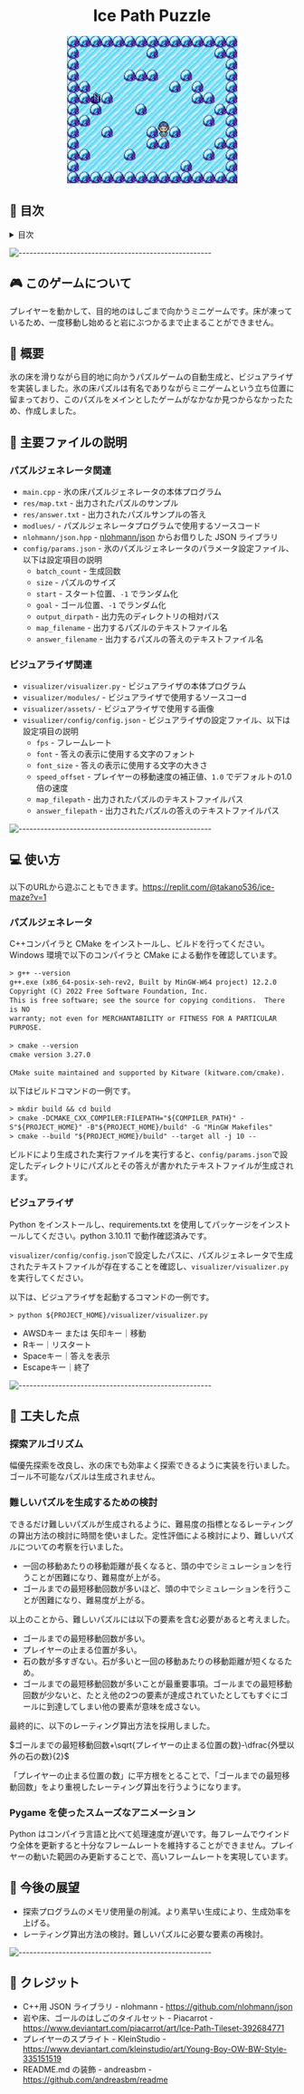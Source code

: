 <h1 align="center">Ice Path Puzzle</h1>
<p align="center">
  <img src="img/demo.jpg" alt="Visualizer" width="301px" height="260px">
</p>

## :book: 目次

<details>
<summary>目次</summary>

* [このゲームについて](#video_game-このゲームについて)
* [概要](#memo-概要)
* [主要ファイルの説明](#file_folder-主要ファイルの説明)
* [使い方](#computer-使い方)
* [工夫した点](#art-工夫した点)
* [今後の展望](#triangular_flag_on_post-今後の展望)
* [クレジット](#scroll-クレジット)

</details>

![-----------------------------------------------------](https://raw.githubusercontent.com/andreasbm/readme/master/assets/lines/rainbow.png)

## :video_game: このゲームについて

プレイヤーを動かして、目的地のはしごまで向かうミニゲームです。床が凍っているため、一度移動し始めると岩にぶつかるまで止まることができません。

## :memo: 概要

氷の床を滑りながら目的地に向かうパズルゲームの自動生成と、ビジュアライザを実装しました。氷の床パズルは有名でありながらミニゲームという立ち位置に留まっており、このパズルをメインとしたゲームがなかなか見つからなかったため、作成しました。

## :file_folder: 主要ファイルの説明

### パズルジェネレータ関連

* `main.cpp` - 氷の床パズルジェネレータの本体プログラム
* `res/map.txt` - 出力されたパズルのサンプル
* `res/answer.txt` - 出力されたパズルサンプルの答え
* `modlues/` - パズルジェネレータプログラムで使用するソースコード
* `nlohmann/json.hpp` - [nlohmann/json](https://github.com/nlohmann/json) からお借りした JSON ライブラリ
* `config/params.json` - 氷のパズルジェネレータのパラメータ設定ファイル、以下は設定項目の説明
  * `batch_count` - 生成回数
  * `size` - パズルのサイズ
  * `start` - スタート位置、`-1` でランダム化
  * `goal` - ゴール位置、`-1` でランダム化
  * `output_dirpath` - 出力先のディレクトリの相対パス
  * `map_filename` - 出力するパズルのテキストファイル名
  * `answer_filename` - 出力するパズルの答えのテキストファイル名

### ビジュアライザ関連

* `visualizer/visualizer.py` - ビジュアライザの本体プログラム
* `visualizer/modules/` - ビジュアライザで使用するソースコーd
* `visualizer/assets/` - ビジュアライザで使用する画像
* `visualizer/config/config.json` - ビジュアライザの設定ファイル、以下は設定項目の説明
  * `fps` - フレームレート
  * `font` - 答えの表示に使用する文字のフォント
  * `font_size` - 答えの表示に使用する文字の大きさ
  * `speed_offset` - プレイヤーの移動速度の補正値、`1.0` でデフォルトの1.0倍の速度
  * `map_filepath` - 出力されたパズルのテキストファイルパス
  * `answer_filepath` - 出力されたパズルの答えのテキストファイルパス

![-----------------------------------------------------](https://raw.githubusercontent.com/andreasbm/readme/master/assets/lines/rainbow.png)

## :computer: 使い方

以下のURLから遊ぶこともできます。<https://replit.com/@takano536/ice-maze?v=1>

### パズルジェネレータ

C++コンパイラと CMake をインストールし、ビルドを行ってください。Windows 環境で以下のコンパイラと CMake による動作を確認しています。

```[powershell]
> g++ --version                                                                                                                                    
g++.exe (x86_64-posix-seh-rev2, Built by MinGW-W64 project) 12.2.0
Copyright (C) 2022 Free Software Foundation, Inc.
This is free software; see the source for copying conditions.  There is NO
warranty; not even for MERCHANTABILITY or FITNESS FOR A PARTICULAR PURPOSE.

> cmake --version                                                                                                                                  
cmake version 3.27.0

CMake suite maintained and supported by Kitware (kitware.com/cmake).
```

以下はビルドコマンドの一例です。

```[powershell]
> mkdir build && cd build
> cmake -DCMAKE_CXX_COMPILER:FILEPATH="${COMPILER_PATH}" -S"${PROJECT_HOME}" -B"${PROJECT_HOME}/build" -G "MinGW Makefiles"
> cmake --build "${PROJECT_HOME}/build" --target all -j 10 --
```

ビルドにより生成された実行ファイルを実行すると、`config/params.json`で設定したディレクトリにパズルとその答えが書かれたテキストファイルが生成されます。

### ビジュアライザ

Python をインストールし、requirements.txt を使用してパッケージをインストールしてください。python 3.10.11 で動作確認済みです。  

`visualizer/config/config.json`で設定したパスに、パズルジェネレータで生成されたテキストファイルが存在することを確認し、`visualizer/visualizer.py`を実行してください。  

以下は、ビジュアライザを起動するコマンドの一例です。

```[powershell]
> python ${PROJECT_HOME}/visualizer/visualizer.py
```

* AWSDキー または 矢印キー｜移動
* Rキー｜リスタート
* Spaceキー｜答えを表示
* Escapeキー｜終了

![-----------------------------------------------------](https://raw.githubusercontent.com/andreasbm/readme/master/assets/lines/rainbow.png)

## :art: 工夫した点

### 探索アルゴリズム

幅優先探索を改良し、氷の床でも効率よく探索できるように実装を行いました。ゴール不可能なパズルは生成されません。

### 難しいパズルを生成するための検討

できるだけ難しいパズルが生成されるように、難易度の指標となるレーティングの算出方法の検討に時間を使いました。定性評価による検討により、難しいパズルについての考察を行いました。

* 一回の移動あたりの移動距離が長くなると、頭の中でシミュレーションを行うことが困難になり、難易度が上がる。
* ゴールまでの最短移動回数が多いほど、頭の中でシミュレーションを行うことが困難になり、難易度が上がる。

以上のことから、難しいパズルには以下の要素を含む必要があると考えました。

* ゴールまでの最短移動回数が多い。
* プレイヤーの止まる位置が多い。
* 石の数が多すぎない。石が多いと一回の移動あたりの移動距離が短くなるため。
* ゴールまでの最短移動回数が多いことが最重要事項。ゴールまでの最短移動回数が少ないと、たとえ他の2つの要素が達成されていたとしてもすぐにゴールに到達してしまい他の要素が意味を成さない。

最終的に、以下のレーティング算出方法を採用しました。

$ゴールまでの最短移動回数+\sqrt{プレイヤーの止まる位置の数}-\dfrac{外壁以外の石の数}{2}$

「プレイヤーの止まる位置の数」に平方根をとることで、「ゴールまでの最短移動回数」をより重視したレーティング算出を行うようになります。

### Pygame を使ったスムーズなアニメーション

Python はコンパイラ言語と比べて処理速度が遅いです。毎フレームでウインドウ全体を更新すると十分なフレームレートを維持することができません。プレイヤーの動いた範囲のみ更新することで、高いフレームレートを実現しています。

## :triangular_flag_on_post: 今後の展望

* 探索プログラムのメモリ使用量の削減。より素早い生成により、生成効率を上げる。
* レーティング算出方法の検討。難しいパズルに必要な要素の再検討。

![-----------------------------------------------------](https://raw.githubusercontent.com/andreasbm/readme/master/assets/lines/rainbow.png)

## :scroll: クレジット

* C++用 JSON ライブラリ - nlohmann - <https://github.com/nlohmann/json>
* 岩や床、ゴールのはしごのタイルセット - Piacarrot - <https://www.deviantart.com/piacarrot/art/Ice-Path-Tileset-392684771>
* プレイヤーのスプライト - KleinStudio - <https://www.deviantart.com/kleinstudio/art/Young-Boy-OW-BW-Style-335151519>
* README.md の装飾 - andreasbm - <https://github.com/andreasbm/readme>
